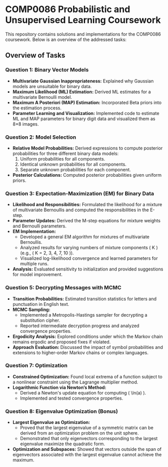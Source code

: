 # COMP0086 Probabilistic and Unsupervised Learning Coursework

This repository contains solutions and implementations for the COMP0086 coursework. Below is an overview of the addressed tasks:

## Overview of Tasks

### Question 1: Binary Vector Models
- **Multivariate Gaussian Inappropriateness:** Explained why Gaussian models are unsuitable for binary data.
- **Maximum Likelihood (ML) Estimation:** Derived ML estimates for a multivariate Bernoulli model.
- **Maximum A Posteriori (MAP) Estimation:** Incorporated Beta priors into the estimation process.
- **Parameter Learning and Visualization:** Implemented code to estimate ML and MAP parameters for binary digit data and visualized them as 8×8 images.

### Question 2: Model Selection
- **Relative Model Probabilities:** Derived expressions to compute posterior probabilities for three different binary data models:
  1. Uniform probabilities for all components.
  2. Identical unknown probabilities for all components.
  3. Separate unknown probabilities for each component.
- **Posterior Calculations:** Computed posterior probabilities given uniform priors.

### Question 3: Expectation-Maximization (EM) for Binary Data
- **Likelihood and Responsibilities:** Formulated the likelihood for a mixture of multivariate Bernoullis and computed the responsibilities in the E-step.
- **Parameter Updates:** Derived the M-step equations for mixture weights and Bernoulli parameters.
- **EM Implementation:** 
  - Developed a general EM algorithm for mixtures of multivariate Bernoullis.
  - Analyzed results for varying numbers of mixture components \( K \) (e.g., \( K = 2, 3, 4, 7, 10 \)).
  - Visualized log-likelihood convergence and learned parameters for multiple runs.
- **Analysis:** Evaluated sensitivity to initialization and provided suggestions for model improvement.

### Question 5: Decrypting Messages with MCMC
- **Transition Probabilities:** Estimated transition statistics for letters and punctuation in English text.
- **MCMC Sampling:** 
  - Implemented a Metropolis-Hastings sampler for decrypting a substitution cipher.
  - Reported intermediate decryption progress and analyzed convergence properties.
- **Ergodicity Analysis:** Explored conditions under which the Markov chain remains ergodic and proposed fixes if violated.
- **Approach Evaluation:** Discussed the impact of symbol probabilities and extensions to higher-order Markov chains or complex languages.

### Question 7: Optimization
- **Constrained Optimization:** Found local extrema of a function subject to a nonlinear constraint using the Lagrange multiplier method.
- **Logarithmic Function via Newton’s Method:** 
  - Derived a Newton's update equation for computing \( \ln(a) \).
  - Implemented and tested convergence properties.

### Question 8: Eigenvalue Optimization (Bonus)
- **Largest Eigenvalue as Optimization:** 
  - Proved that the largest eigenvalue of a symmetric matrix can be derived from an optimization problem on the unit sphere.
  - Demonstrated that only eigenvectors corresponding to the largest eigenvalue maximize the quadratic form.
- **Optimization and Subspaces:** Showed that vectors outside the span of eigenvectors associated with the largest eigenvalue cannot achieve the maximum.
